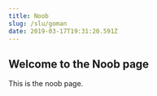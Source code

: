 ```yaml
---
title: Noob
slug: /slu/goman
date: 2019-03-17T19:31:20.591Z
---
```


## Welcome to the Noob page

This is the noob page.
